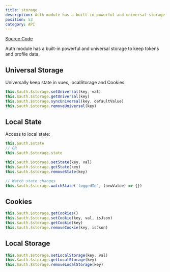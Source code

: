 ```yaml
---
title: storage
description: Auth module has a built-in powerful and universal storage to keep tokens and profile data.
position: 53
category: API
---
```


[Source Code](https://github.com/nuxt-community/auth-module/blob/dev/src/core/storage.ts)

Auth module has a built-in powerful and universal storage to keep tokens and profile data.

## Universal Storage

Universally keep state in vuex, localStorage and Cookies:

```js
this.$auth.$storage.setUniversal(key, val)
this.$auth.$storage.getUniversal(key)
this.$auth.$storage.syncUniversal(key, defaultValue)
this.$auth.$storage.removeUniversal(key)
```

## Local State

Access to local state:

```js
this.$auth.$state
// OR
this.$auth.$storage.state
```

```js
this.$auth.$storage.setState(key, val)
this.$auth.$storage.getState(key)
this.$auth.$storage.removeState(key)

// Watch state changes
this.$auth.$storage.watchState('loggedIn', (newValue) => {})
```

## Cookies

```js
this.$auth.$storage.getCookies()
this.$auth.$storage.setCookie(key, val, isJson)
this.$auth.$storage.getCookie(key)
this.$auth.$storage.removeCookie(key, isJson)
```

## Local Storage

```js
this.$auth.$storage.setLocalStorage(key, val)
this.$auth.$storage.getLocalStorage(key)
this.$auth.$storage.removeLocalStorage(key)
```
